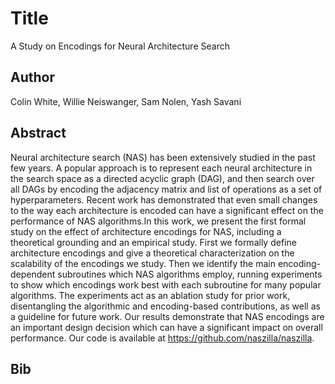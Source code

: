 # Title 
A Study on Encodings for Neural Architecture Search
## Author 
Colin White, Willie Neiswanger, Sam Nolen, Yash Savani
## Abstract 
Neural architecture search (NAS) has been extensively studied in the past few years. A popular approach is to represent each neural architecture in the search space as a directed acyclic graph (DAG), and then search over all DAGs by encoding the adjacency matrix and list of operations as a set of hyperparameters. Recent work has demonstrated that even small changes to the way each architecture is encoded can have a significant effect on the performance of NAS algorithms.In this work, we present the first formal study on the effect of architecture encodings for NAS, including a theoretical grounding and an empirical study. First we formally define architecture encodings and give a theoretical characterization on the scalability of the encodings we study. Then we identify the main encoding-dependent subroutines which NAS algorithms employ, running experiments to show which encodings work best with each subroutine for many popular algorithms. The experiments act as an ablation study for prior work, disentangling the algorithmic and encoding-based contributions, as well as a guideline for future work. Our results demonstrate that NAS encodings are an important design decision which can have a significant impact on overall performance. Our code is available at https://github.com/naszilla/naszilla.
## Bib
